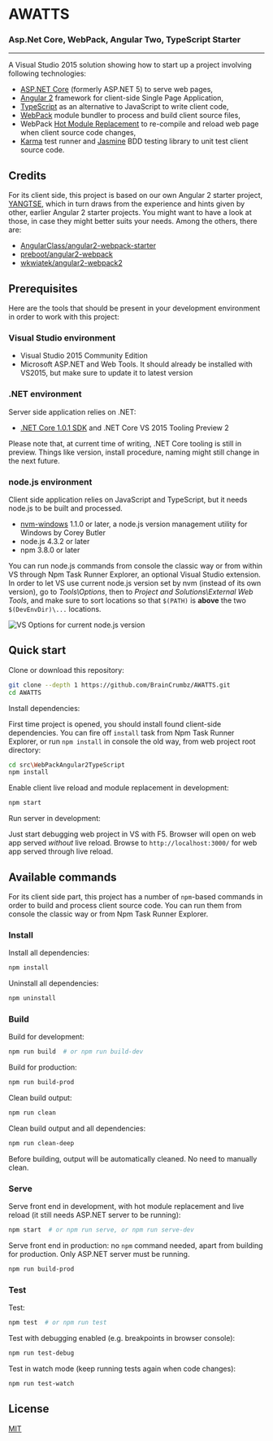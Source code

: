 # AWATTS

### Asp.Net Core, WebPack, Angular Two, TypeScript Starter

---

A Visual Studio 2015 solution showing how to start up a project involving following technologies:

* [ASP.NET Core](https://github.com/aspnet/Home) (formerly ASP.NET 5) to serve web pages,
* [Angular 2](https://angular.io/) framework for client-side Single Page Application,
* [TypeScript](http://www.typescriptlang.org/) as an alternative to JavaScript to write client code,
* [WebPack](https://webpack.github.io/) module bundler to process and build client source files,
* WebPack [Hot Module Replacement](https://webpack.github.io/docs/hot-module-replacement.html) to
re-compile and reload web page when client source code changes,
* [Karma](https://karma-runner.github.io) test runner and [Jasmine](http://jasmine.github.io/) BDD
testing library to unit test client source code.

## Credits

For its client side, this project is based on our own Angular 2 starter project, [YANGTSE](https://github.com/BrainCrumbz/YANGTSE),
which in turn draws from the experience and hints given by other, earlier Angular 2 starter projects.
You might want to have a look at those, in case they might better suits your needs. Among the others, there are:

* [AngularClass/angular2-webpack-starter](https://github.com/AngularClass/angular2-webpack-starter)
* [preboot/angular2-webpack](https://github.com/preboot/angular2-webpack)
* [wkwiatek/angular2-webpack2](https://github.com/wkwiatek/angular2-webpack2)

## Prerequisites

Here are the tools that should be present in your development environment in order to work with this project:

### Visual Studio environment

* Visual Studio 2015 Community Edition
* Microsoft ASP.NET and Web Tools. It should already be installed with VS2015, but make sure to update it to latest version

### .NET environment

Server side application relies on .NET:

* [.NET Core 1.0.1 SDK](https://www.microsoft.com/net/core) and .NET Core VS 2015 Tooling Preview 2

Please note that, at current time of writing, .NET Core tooling is still in preview. Things like version, install procedure, naming 
might still change in the next future.

### node.js environment

Client side application relies on JavaScript and TypeScript, but it needs node.js to be built and processed.

* [nvm-windows](https://github.com/coreybutler/nvm-windows) 1.1.0 or later, a node.js version management utility for Windows by Corey Butler
* node.js 4.3.2 or later
* npm 3.8.0 or later

You can run node.js commands from console the classic way or from within VS through Npm Task Runner Explorer, an optional Visual Studio extension.
In order to let VS use current node.js version set by nvm (instead of its own version), go to *Tools\Options*, then
to *Project and Solutions\External Web Tools*, and make sure to sort locations so that `$(PATH)` is **above** the two
`$(DevEnvDir)\...` locations.

![VS Options for current node.js version](https://braincrumbz.github.io/AWATTS/assets/images/Options-ProjectsAndSolutions-ExternalWebTools.png)

## Quick start

Clone or download this repository:

~~~bash
git clone --depth 1 https://github.com/BrainCrumbz/AWATTS.git
cd AWATTS
~~~

Install dependencies:

First time project is opened, you should install found client-side dependencies.
You can fire off `install` task from Npm Task Runner Explorer, or run `npm install` in console the old way, from web project root directory:

~~~bash
cd src\WebPackAngular2TypeScript
npm install
~~~

Enable client live reload and module replacement in development:

~~~bash
npm start
~~~

Run server in development:

Just start debugging web project in VS with F5. Browser will open on web app served *without* live reload.
Browse to `http://localhost:3000/` for web app served through live reload.

## Available commands

For its client side part, this project has a number of `npm`-based commands in order to build and process client
source code. You can run them from console the classic way or from Npm Task Runner Explorer.

### Install

Install all dependencies:

~~~bash
npm install
~~~

Uninstall all dependencies:

~~~bash
npm uninstall
~~~

### Build

Build for development:

~~~bash
npm run build  # or npm run build-dev
~~~

Build for production:

~~~bash
npm run build-prod
~~~

Clean build output:

~~~bash
npm run clean
~~~

Clean build output and all dependencies:

~~~bash
npm run clean-deep
~~~

Before building, output will be automatically cleaned. No need to manually clean.

### Serve

Serve front end in development, with hot module replacement and live reload
(it still needs ASP.NET server to be running):

~~~bash
npm start  # or npm run serve, or npm run serve-dev
~~~

Serve front end in production: no `npm` command needed, apart from building for production.
Only ASP.NET server must be running.

~~~bash
npm run build-prod
~~~

### Test

Test:

~~~bash
npm test  # or npm run test
~~~

Test with debugging enabled (e.g. breakpoints in browser console):

~~~bash
npm run test-debug
~~~

Test in watch mode (keep running tests again when code changes):

~~~bash
npm run test-watch
~~~

## License

[MIT](LICENSE)
